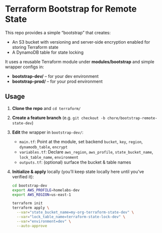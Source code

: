 # Terraform Bootstrap for Remote State

This repo provides a simple “bootstrap” that creates:

- An S3 bucket with versioning and server‑side encryption enabled for storing Terraform state
- A DynamoDB table for state locking

It uses a reusable Terraform module under **modules/bootstrap** and simple wrapper configs in:

- **bootstrap-dev/**  – for your dev environment
- **bootstrap-prod/** – for your prod environment

## Usage

1. **Clone the repo** and `cd terraform/`
2. **Create a feature branch** (e.g. `git checkout -b chore/bootstrap-remote-state-dev`)
3. **Edit** the wrapper in `bootstrap-dev/`:

   - `main.tf`: Point at the module, set backend `bucket`, `key`, `region`, `dynamodb_table`, `encrypt`
   - `variables.tf`: Declare `aws_region`, `aws_profile`, `state_bucket_name`, `lock_table_name`, `environment`
   - `outputs.tf`: (optional) surface the bucket & table names

4. **Initialize & apply** locally (you’ll keep state locally here until you’ve verified it):

   ```bash
   cd bootstrap-dev
   export AWS_PROFILE=homelabs-dev
   export AWS_REGION=us-east-1

   terraform init
   terraform apply \
     --var="state_bucket_name=my-org-terraform-state-dev" \
     --var="lock_table_name=terraform-state-lock-dev" \
     --var="environment=dev" \
     --auto-approve
